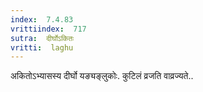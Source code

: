 ```yaml
---
index:  7.4.83
vrittiindex:  717
sutra:  दीर्घोऽकितः
vritti:  laghu 
---
```


अकितोऽभ्यासस्य दीर्घो यङ्यङ्लुकोः. कुटिलं व्रजति वाव्रज्यते..

